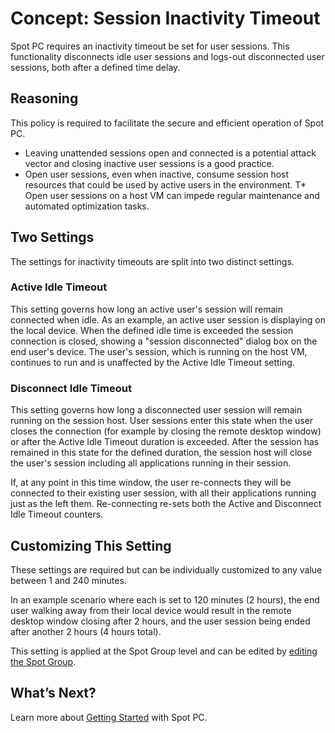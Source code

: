 <meta name=“robots” content=“noindex”>

# Concept: Session Inactivity Timeout

Spot PC requires an inactivity timeout be set for user sessions. This functionality disconnects idle user sessions and logs-out disconnected user sessions, both after a defined time delay.

## Reasoning

This policy is required to facilitate the secure and efficient operation of Spot PC.

- Leaving unattended sessions open and connected is a potential attack vector and closing inactive user sessions is a good practice.
- Open user sessions, even when inactive, consume session host resources that could be used by active users in the environment.
  T\* Open user sessions on a host VM can impede regular maintenance and automated optimization tasks.

## Two Settings

The settings for inactivity timeouts are split into two distinct settings.

### Active Idle Timeout

This setting governs how long an active user's session will remain connected when idle. As an example, an active user session is displaying on the local device. When the defined idle time is exceeded the session connection is closed, showing a "session disconnected" dialog box on the end user's device. The user's session, which is running on the host VM, continues to run and is unaffected by the Active Idle Timeout setting.

### Disconnect Idle Timeout

This setting governs how long a disconnected user session will remain running on the session host. User sessions enter this state when the user closes the connection (for example by closing the remote desktop window) or after the Active Idle Timeout duration is exceeded. After the session has remained in this state for the defined duration, the session host will close the user's session including all applications running in their session.

If, at any point in this time window, the user re-connects they will be connected to their existing user session, with all their applications running just as the left them. Re-connecting re-sets both the Active and Disconnect Idle Timeout counters.

## Customizing This Setting

These settings are required but can be individually customized to any value between 1 and 240 minutes.

In an example scenario where each is set to 120 minutes (2 hours), the end user walking away from their local device would result in the remote desktop window closing after 2 hours, and the user session being ended after another 2 hours (4 hours total).

This setting is applied at the Spot Group level and can be edited by [editing the Spot Group](spot-pc/tutorials/edit-spot-group).

## What’s Next?

Learn more about [Getting Started](spot-pc/getting-started/) with Spot PC.
